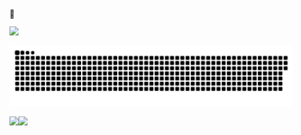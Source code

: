 🌈


<img width="300px" src="https://count.getloli.com/get/@xm17906193?theme=gelbooru"></img>

![](./assets/github-contribution-grid-snake-dark.svg)

<div>
  <img align="left" height="180px" src="https://github-readme-stats.vercel.app/api?username=AceXiamo&include_all_commits=true&count_private-true&custom_title=xiamo%20GitHub%20Stats&line_height=30&show_icons=true&hide_border=true&bg_color=192133&title_color=efb752&icon_color=efb752&text_color=70bed9" />
  <img height="180px" src="https://github-readme-stats.vercel.app/api/top-langs/?username=xm17906193&layout=compact&langs_count=6&text_color=70bed9&icon_color=fff&title_color=efb752&bg_color=192133&theme=graywhite" />
</div>


